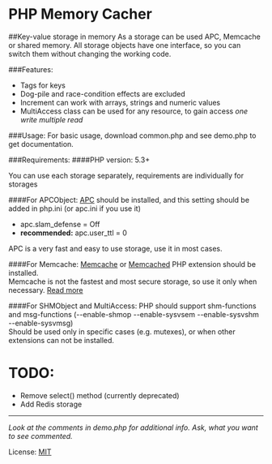 PHP Memory Cacher
=================
##Key-value storage in memory
As a storage can be used APC, Memcache or shared memory.
All storage objects have one interface, so you can switch them without changing the working code.

###Features:
+ Tags for keys
+ Dog-pile and race-condition effects are excluded
+ Increment can work with arrays, strings and numeric values
+ MultiAccess class can be used for any resource, to gain access *one write multiple read*

###Usage:
For basic usage, download common.php and see demo.php to get documentation.

###Requirements:
####PHP version: 5.3+

You can use each storage separately, requirements are individually for storages

####For APCObject:
[APC](http://pecl.php.net/package/APC) should be installed, and this setting should be added in php.ini (or apc.ini if you use it)

+ apc.slam_defense = Off
+ __recommended:__ apc.user_ttl = 0

APC is a very fast and easy to use storage, use it in most cases.

####For Memcache:
[Memcache](http://pecl.php.net/package/memcache) or [Memcached](http://pecl.php.net/package/memcached) PHP extension should be installed.  
Memcache is not the fastest and most secure storage, so use it only when necessary. [Read more](http://code.google.com/p/memcached/wiki/WhyNotMemcached)

####For SHMObject and MultiAccess:
PHP should support shm-functions and msg-functions (--enable-shmop --enable-sysvsem --enable-sysvshm --enable-sysvmsg)  
Should be used only in specific cases (e.g. mutexes), or when other extensions can not be installed.

TODO:
=====
+ Remove select() method (currently deprecated)
+ Add Redis storage

***
_Look at the comments in demo.php for additional info. Ask, what you want to see commented._

License: [MIT](http://en.wikipedia.org/wiki/MIT_License)
